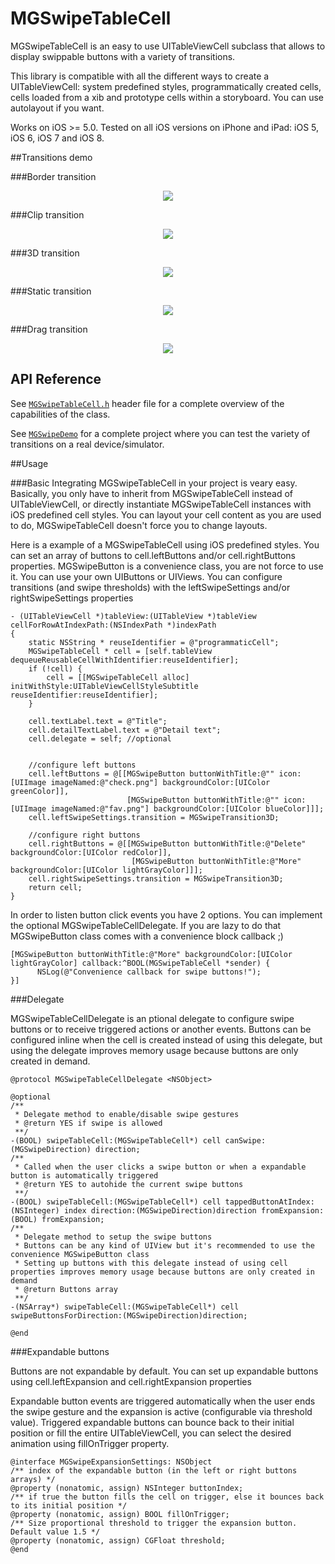 MGSwipeTableCell
================


MGSwipeTableCell is an easy to use UITableViewCell subclass that allows to display swippable buttons with a variety of transitions. 


This library is compatible with all the different ways to create a UITableViewCell: system predefined styles, programmatically created cells, cells loaded from a xib and prototype cells within a storyboard. You can use autolayout if you want.

Works on iOS >= 5.0. Tested on all iOS versions on iPhone and iPad: iOS 5, iOS 6, iOS 7 and iOS 8.

##Transitions demo

###Border transition

<p align="center"><img src="https://raw.githubusercontent.com/MortimerGoro/MGSwipeTableCell/master/readme-assets/border.gif" /></p>

###Clip transition

<p align="center"><img src="https://raw.githubusercontent.com/MortimerGoro/MGSwipeTableCell/master/readme-assets/clip.gif" /></p>

###3D transition

<p align="center"><img src="https://raw.githubusercontent.com/MortimerGoro/MGSwipeTableCell/master/readme-assets/3d.gif" /></p>

###Static transition

<p align="center"><img src="https://raw.githubusercontent.com/MortimerGoro/MGSwipeTableCell/master/readme-assets/static.gif" /></p>

###Drag transition

<p align="center"><img src="https://raw.githubusercontent.com/MortimerGoro/MGSwipeTableCell/master/readme-assets/drag.gif" /></p>

## API Reference
See [`MGSwipeTableCell.h`](MGSwipeTableCell/MGSwipeTableCell.h) header file for a complete overview of the capabilities of the class.

See [`MGSwipeDemo`](demo) for a complete project where you can test the variety of transitions on a real device/simulator.

##Usage

###Basic 
Integrating MGSwipeTableCell in your project is veary easy. Basically, you only have to inherit from MGSwipeTableCell instead of UITableViewCell, or directly instantiate MGSwipeTableCell instances with iOS predefined cell styles. You can layout your cell content as you are used to do, MGSwipeTableCell doesn't force you to change layouts.

Here is a example of a MGSwipeTableCell using iOS predefined styles. You can set an array of buttons to cell.leftButtons and/or cell.rightButtons properties. MGSwipeButton is a convenience class, you are not force to use it. You can use your own UIButtons or UIViews. You can configure transitions (and swipe thresholds) with the leftSwipeSettings and/or rightSwipeSettings properties

```objc
- (UITableViewCell *)tableView:(UITableView *)tableView cellForRowAtIndexPath:(NSIndexPath *)indexPath
{
    static NSString * reuseIdentifier = @"programmaticCell";
    MGSwipeTableCell * cell = [self.tableView dequeueReusableCellWithIdentifier:reuseIdentifier];
    if (!cell) {
        cell = [[MGSwipeTableCell alloc] initWithStyle:UITableViewCellStyleSubtitle reuseIdentifier:reuseIdentifier];
    }
    
    cell.textLabel.text = @"Title";
    cell.detailTextLabel.text = @"Detail text";
    cell.delegate = self; //optional

    
    //configure left buttons
    cell.leftButtons = @[[MGSwipeButton buttonWithTitle:@"" icon:[UIImage imageNamed:@"check.png"] backgroundColor:[UIColor greenColor]],
                          [MGSwipeButton buttonWithTitle:@"" icon:[UIImage imageNamed:@"fav.png"] backgroundColor:[UIColor blueColor]]];
    cell.leftSwipeSettings.transition = MGSwipeTransition3D;
    
    //configure right buttons
    cell.rightButtons = @[[MGSwipeButton buttonWithTitle:@"Delete" backgroundColor:[UIColor redColor]],
                           [MGSwipeButton buttonWithTitle:@"More" backgroundColor:[UIColor lightGrayColor]]];
    cell.rightSwipeSettings.transition = MGSwipeTransition3D;
    return cell;
}
```

In order to listen button click events you have 2 options. You can implement the optional MGSwipeTableCellDelegate. If you are lazy to do that MGSwipeButton class comes with a convenience block callback ;)

```objc
[MGSwipeButton buttonWithTitle:@"More" backgroundColor:[UIColor lightGrayColor] callback:^BOOL(MGSwipeTableCell *sender) {
      NSLog(@"Convenience callback for swipe buttons!");
}]
```

###Delegate

MGSwipeTableCellDelegate is an ptional delegate to configure swipe buttons or to receive triggered actions or another events. Buttons can be configured inline when the cell is created instead of using this delegate, but using the delegate improves memory usage because buttons are only created in demand.

```objc
@protocol MGSwipeTableCellDelegate <NSObject>

@optional
/**
 * Delegate method to enable/disable swipe gestures
 * @return YES if swipe is allowed
 **/
-(BOOL) swipeTableCell:(MGSwipeTableCell*) cell canSwipe:(MGSwipeDirection) direction;
/**
 * Called when the user clicks a swipe button or when a expandable button is automatically triggered
 * @return YES to autohide the current swipe buttons
 **/
-(BOOL) swipeTableCell:(MGSwipeTableCell*) cell tappedButtonAtIndex:(NSInteger) index direction:(MGSwipeDirection)direction fromExpansion:(BOOL) fromExpansion;
/**
 * Delegate method to setup the swipe buttons
 * Buttons can be any kind of UIView but it's recommended to use the convenience MGSwipeButton class
 * Setting up buttons with this delegate instead of using cell properties improves memory usage because buttons are only created in demand
 * @return Buttons array
 **/
-(NSArray*) swipeTableCell:(MGSwipeTableCell*) cell swipeButtonsForDirection:(MGSwipeDirection)direction;

@end
```

###Expandable buttons

Buttons are not expandable by default. You can set up expandable buttons using cell.leftExpansion and cell.rightExpansion properties

Expandable button events are triggered automatically when the user ends the swipe gesture and the expansion is active (configurable via threshold value). Triggered expandable buttons can bounce back to their initial position or fill the entire UITableViewCell, you can select the desired animation using fillOnTrigger property.

```objc
@interface MGSwipeExpansionSettings: NSObject
/** index of the expandable button (in the left or right buttons arrays) */
@property (nonatomic, assign) NSInteger buttonIndex;
/** if true the button fills the cell on trigger, else it bounces back to its initial position */
@property (nonatomic, assign) BOOL fillOnTrigger;
/** Size proportional threshold to trigger the expansion button. Default value 1.5 */
@property (nonatomic, assign) CGFloat threshold;
@end
```


